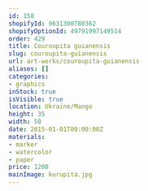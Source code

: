 ```yaml
---
id: 158
shopifyId: 9631300780362
shopifyOptionId: 49791997149514
order: 429
title: Couroupita guianensis
slug: couroupita-guianensis
url: art-works/couroupita-guianensis
aliases: []
categories:
- graphics
inStock: true
isVisible: true
location: Ukraine/Mango
height: 35
width: 50
date: 2015-01-01T00:00:00Z
materials:
- marker
- watercolor
- paper
price: 1200
mainImage: kurupita.jpg
---
```

